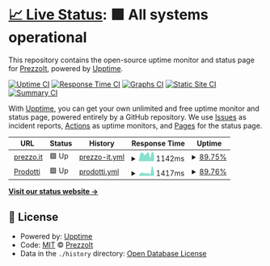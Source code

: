 # [📈 Live Status](https://PrezzoIt.github.io/status): <!--live status--> **🟩 All systems operational**

This repository contains the open-source uptime monitor and status page for [PrezzoIt](https://PrezzoIt.github.io/status), powered by [Upptime](https://github.com/upptime/upptime).

[![Uptime CI](https://github.com/koj-co/upptime/workflows/Uptime%20CI/badge.svg)](https://github.com/koj-co/upptime/actions?query=workflow%3A%22Uptime+CI%22)
[![Response Time CI](https://github.com/koj-co/upptime/workflows/Response%20Time%20CI/badge.svg)](https://github.com/koj-co/upptime/actions?query=workflow%3A%22Response+Time+CI%22)
[![Graphs CI](https://github.com/koj-co/upptime/workflows/Graphs%20CI/badge.svg)](https://github.com/koj-co/upptime/actions?query=workflow%3A%22Graphs+CI%22)
[![Static Site CI](https://github.com/koj-co/upptime/workflows/Static%20Site%20CI/badge.svg)](https://github.com/koj-co/upptime/actions?query=workflow%3A%22Static+Site+CI%22)
[![Summary CI](https://github.com/koj-co/upptime/workflows/Summary%20CI/badge.svg)](https://github.com/koj-co/upptime/actions?query=workflow%3A%22Summary+CI%22)

With [Upptime](https://upptime.js.org), you can get your own unlimited and free uptime monitor and status page, powered entirely by a GitHub repository. We use [Issues](https://github.com/PrezzoIt/status/issues) as incident reports, [Actions](https://github.com/PrezzoIt/status/actions) as uptime monitors, and [Pages](https://PrezzoIt.github.io/status) for the status page.

<!--start: status pages-->
<!-- This summary is generated by Upptime (https://github.com/upptime/upptime) -->
<!-- Do not edit this manually, your changes will be overwritten -->
<!-- prettier-ignore -->
| URL | Status | History | Response Time | Uptime |
| --- | ------ | ------- | ------------- | ------ |
| <img alt="" src="https://favicons.githubusercontent.com/prezzo.it" height="13"> [prezzo.it](https://prezzo.it/) | 🟩 Up | [prezzo-it.yml](https://github.com/PrezzoIt/status/commits/master/history/prezzo-it.yml) | <details><summary><img alt="Response time graph" src="./graphs/prezzo-it/response-time-week.png" height="20"> 1142ms</summary><br><a href="https://prezzoit.github.io/status/history/prezzo-it"><img alt="Response time 1648" src="https://img.shields.io/endpoint?url=https%3A%2F%2Fraw.githubusercontent.com%2FPrezzoIt%2Fstatus%2Fmaster%2Fapi%2Fprezzo-it%2Fresponse-time.json"></a><br><a href="https://prezzoit.github.io/status/history/prezzo-it"><img alt="24-hour response time 1155" src="https://img.shields.io/endpoint?url=https%3A%2F%2Fraw.githubusercontent.com%2FPrezzoIt%2Fstatus%2Fmaster%2Fapi%2Fprezzo-it%2Fresponse-time-day.json"></a><br><a href="https://prezzoit.github.io/status/history/prezzo-it"><img alt="7-day response time 1142" src="https://img.shields.io/endpoint?url=https%3A%2F%2Fraw.githubusercontent.com%2FPrezzoIt%2Fstatus%2Fmaster%2Fapi%2Fprezzo-it%2Fresponse-time-week.json"></a><br><a href="https://prezzoit.github.io/status/history/prezzo-it"><img alt="30-day response time 1648" src="https://img.shields.io/endpoint?url=https%3A%2F%2Fraw.githubusercontent.com%2FPrezzoIt%2Fstatus%2Fmaster%2Fapi%2Fprezzo-it%2Fresponse-time-month.json"></a><br><a href="https://prezzoit.github.io/status/history/prezzo-it"><img alt="1-year response time 1648" src="https://img.shields.io/endpoint?url=https%3A%2F%2Fraw.githubusercontent.com%2FPrezzoIt%2Fstatus%2Fmaster%2Fapi%2Fprezzo-it%2Fresponse-time-year.json"></a></details> | <details><summary><a href="https://prezzoit.github.io/status/history/prezzo-it">89.75%</a></summary><a href="https://prezzoit.github.io/status/history/prezzo-it"><img alt="All-time uptime 91.67%" src="https://img.shields.io/endpoint?url=https%3A%2F%2Fraw.githubusercontent.com%2FPrezzoIt%2Fstatus%2Fmaster%2Fapi%2Fprezzo-it%2Fuptime.json"></a><br><a href="https://prezzoit.github.io/status/history/prezzo-it"><img alt="24-hour uptime 100.00%" src="https://img.shields.io/endpoint?url=https%3A%2F%2Fraw.githubusercontent.com%2FPrezzoIt%2Fstatus%2Fmaster%2Fapi%2Fprezzo-it%2Fuptime-day.json"></a><br><a href="https://prezzoit.github.io/status/history/prezzo-it"><img alt="7-day uptime 89.75%" src="https://img.shields.io/endpoint?url=https%3A%2F%2Fraw.githubusercontent.com%2FPrezzoIt%2Fstatus%2Fmaster%2Fapi%2Fprezzo-it%2Fuptime-week.json"></a><br><a href="https://prezzoit.github.io/status/history/prezzo-it"><img alt="30-day uptime 91.67%" src="https://img.shields.io/endpoint?url=https%3A%2F%2Fraw.githubusercontent.com%2FPrezzoIt%2Fstatus%2Fmaster%2Fapi%2Fprezzo-it%2Fuptime-month.json"></a><br><a href="https://prezzoit.github.io/status/history/prezzo-it"><img alt="1-year uptime 91.67%" src="https://img.shields.io/endpoint?url=https%3A%2F%2Fraw.githubusercontent.com%2FPrezzoIt%2Fstatus%2Fmaster%2Fapi%2Fprezzo-it%2Fuptime-year.json"></a></details>
| <img alt="" src="https://favicons.githubusercontent.com/prodotti.prezzo.it" height="13"> [Prodotti](https://prodotti.prezzo.it/) | 🟩 Up | [prodotti.yml](https://github.com/PrezzoIt/status/commits/master/history/prodotti.yml) | <details><summary><img alt="Response time graph" src="./graphs/prodotti/response-time-week.png" height="20"> 1417ms</summary><br><a href="https://prezzoit.github.io/status/history/prodotti"><img alt="Response time 1805" src="https://img.shields.io/endpoint?url=https%3A%2F%2Fraw.githubusercontent.com%2FPrezzoIt%2Fstatus%2Fmaster%2Fapi%2Fprodotti%2Fresponse-time.json"></a><br><a href="https://prezzoit.github.io/status/history/prodotti"><img alt="24-hour response time 1038" src="https://img.shields.io/endpoint?url=https%3A%2F%2Fraw.githubusercontent.com%2FPrezzoIt%2Fstatus%2Fmaster%2Fapi%2Fprodotti%2Fresponse-time-day.json"></a><br><a href="https://prezzoit.github.io/status/history/prodotti"><img alt="7-day response time 1417" src="https://img.shields.io/endpoint?url=https%3A%2F%2Fraw.githubusercontent.com%2FPrezzoIt%2Fstatus%2Fmaster%2Fapi%2Fprodotti%2Fresponse-time-week.json"></a><br><a href="https://prezzoit.github.io/status/history/prodotti"><img alt="30-day response time 1805" src="https://img.shields.io/endpoint?url=https%3A%2F%2Fraw.githubusercontent.com%2FPrezzoIt%2Fstatus%2Fmaster%2Fapi%2Fprodotti%2Fresponse-time-month.json"></a><br><a href="https://prezzoit.github.io/status/history/prodotti"><img alt="1-year response time 1805" src="https://img.shields.io/endpoint?url=https%3A%2F%2Fraw.githubusercontent.com%2FPrezzoIt%2Fstatus%2Fmaster%2Fapi%2Fprodotti%2Fresponse-time-year.json"></a></details> | <details><summary><a href="https://prezzoit.github.io/status/history/prodotti">89.76%</a></summary><a href="https://prezzoit.github.io/status/history/prodotti"><img alt="All-time uptime 91.54%" src="https://img.shields.io/endpoint?url=https%3A%2F%2Fraw.githubusercontent.com%2FPrezzoIt%2Fstatus%2Fmaster%2Fapi%2Fprodotti%2Fuptime.json"></a><br><a href="https://prezzoit.github.io/status/history/prodotti"><img alt="24-hour uptime 100.00%" src="https://img.shields.io/endpoint?url=https%3A%2F%2Fraw.githubusercontent.com%2FPrezzoIt%2Fstatus%2Fmaster%2Fapi%2Fprodotti%2Fuptime-day.json"></a><br><a href="https://prezzoit.github.io/status/history/prodotti"><img alt="7-day uptime 89.76%" src="https://img.shields.io/endpoint?url=https%3A%2F%2Fraw.githubusercontent.com%2FPrezzoIt%2Fstatus%2Fmaster%2Fapi%2Fprodotti%2Fuptime-week.json"></a><br><a href="https://prezzoit.github.io/status/history/prodotti"><img alt="30-day uptime 91.54%" src="https://img.shields.io/endpoint?url=https%3A%2F%2Fraw.githubusercontent.com%2FPrezzoIt%2Fstatus%2Fmaster%2Fapi%2Fprodotti%2Fuptime-month.json"></a><br><a href="https://prezzoit.github.io/status/history/prodotti"><img alt="1-year uptime 91.54%" src="https://img.shields.io/endpoint?url=https%3A%2F%2Fraw.githubusercontent.com%2FPrezzoIt%2Fstatus%2Fmaster%2Fapi%2Fprodotti%2Fuptime-year.json"></a></details>

<!--end: status pages-->

[**Visit our status website →**](https://PrezzoIt.github.io/status)

## 📄 License

- Powered by: [Upptime](https://github.com/upptime/upptime)
- Code: [MIT](./LICENSE) © [PrezzoIt](https://PrezzoIt.github.io/status)
- Data in the `./history` directory: [Open Database License](https://opendatacommons.org/licenses/odbl/1-0/)
